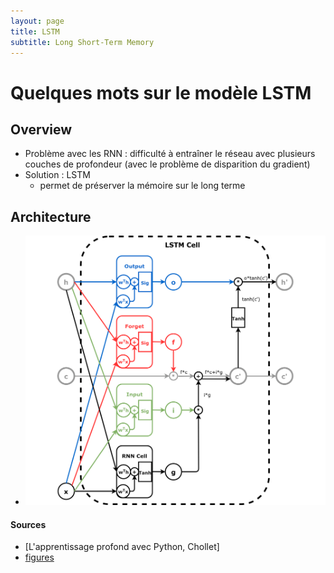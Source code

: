 ```yaml
---
layout: page
title: LSTM
subtitle: Long Short-Term Memory
---
```


# Quelques mots sur le modèle LSTM

## Overview
* Problème avec les RNN : difficulté à entraîner le réseau avec plusieurs couches de profondeur (avec le problème de disparition du gradient)
* Solution : LSTM
    * permet de préserver la mémoire sur le long terme
    
## Architecture

* ![figure](/assets/img/lstm_cell.png)


#### Sources 

* [L'apprentissage profond avec Python, Chollet]
* [figures](https://github.com/dvgodoy/dl-visuals/)
